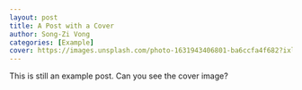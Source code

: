 ```yaml
---
layout: post
title: A Post with a Cover
author: Song-Zi Vong
categories: [Example]
cover: https://images.unsplash.com/photo-1631943406801-ba6ccfa4f682?ixlib=rb-1.2.1&ixid=MnwxMjA3fDB8MHxwaG90by1wYWdlfHx8fGVufDB8fHx8&auto=format&fit=crop&w=2787&q=80
---
```


This is still an example post. Can you see the cover image?
